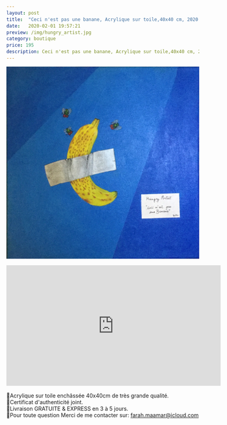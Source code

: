 ```yaml
---
layout: post
title:  "Ceci n'est pas une banane, Acrylique sur toile,40x40 cm, 2020."
date:   2020-02-01 19:57:21
preview: /img/hungry_artist.jpg
category: boutique
price: 195
description: Ceci n'est pas une banane, Acrylique sur toile,40x40 cm, 2020.
---
```


![Picture 1](/img/hungry_artist.jpg) 
<iframe width="560" height="315" src="https://www.youtube.com/embed/v3HC75JxsXg" frameborder="0" allow="accelerometer; autoplay; encrypted-media; gyroscope; picture-in-picture" allowfullscreen></iframe>


🔸Acrylique sur toile enchâssée 40x40cm de très grande qualité.   
🔸Certificat d'authenticité joint.    
🔸Livraison GRATUITE & EXPRESS en 3 à 5 jours.   
🔸Pour toute question Merci de me contacter sur: farah.maamar@icloud.com

<div id="paypal-button-container"></div>

<script type="text/javascript">
    var price = 195;
    var description= "Ceci n'est pas une banane, Acrylique sur toile,40x40 cm, 2020";
</script>

